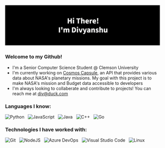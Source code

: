 ### ![](/files/name.gif)
### Welcome to my Github!

- I'm a Senior Computer Science Student @ Clemson University
- I'm currently working on [Cosmos Capsule](https://github.com/divpatel10/Cosmos-Capsule), an API that provides various data about NASA's planetary missions. My goal with this project is to make NASA's mission and Budget data accessible to developers
- I'm always looking to collaberate and contribute to projects! You can reach me at [div@duck.com](div@duck.com)

### Languages I know:

![Python](https://img.shields.io/badge/python-3670A0?style=for-the-badge&logo=python&logoColor=ffdd54)&nbsp;&nbsp;
![JavaScript](https://img.shields.io/badge/javascript-%23323330.svg?style=for-the-badge&logo=javascript&logoColor=%23F7DF1E)&nbsp;&nbsp;
![Java](https://img.shields.io/badge/java-%23ED8B00.svg?style=for-the-badge&logo=java&logoColor=white)&nbsp;&nbsp;
![C++](https://img.shields.io/badge/c++-%2300599C.svg?style=for-the-badge&logo=c%2B%2B&logoColor=white)&nbsp;&nbsp;
![Go](https://img.shields.io/badge/go-%2300ADD8.svg?style=for-the-badge&logo=go&logoColor=white)

### Technologies I have worked with:

![Git](https://img.shields.io/badge/git-%23F05033.svg?style=for-the-badge&logo=git&logoColor=white)&nbsp;&nbsp;
![NodeJS](https://img.shields.io/badge/node.js-6DA55F?style=for-the-badge&logo=node.js&logoColor=white)&nbsp;&nbsp;
![Azure DevOps](https://img.shields.io/badge/azure%20DevOps-%230072C6.svg?style=for-the-badge&logo=microsoftazure&logoColor=white)&nbsp;&nbsp;
![Visual Studio Code](https://img.shields.io/badge/Visual%20Studio%20Code-0078d7.svg?style=for-the-badge&logo=visual-studio-code&logoColor=white)&nbsp;&nbsp;
![Linux](https://img.shields.io/badge/Linux-FCC624?style=for-the-badge&logo=linux&logoColor=black)&nbsp;&nbsp;

